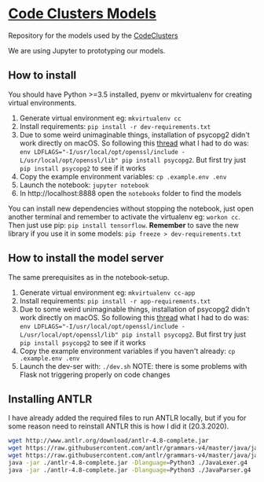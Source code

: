 # [Code Clusters Models](https://github.com/Aalto-LeTech/CodeClustersModeling)

Repository for the models used by the [CodeClusters](https://github.com/Aalto-LeTech/CodeClusters)

We are using Jupyter to prototyping our models.

## How to install

You should have Python >=3.5 installed, pyenv or mkvirtualenv for creating virtual environments.

1. Generate virtual environment eg: `mkvirtualenv cc`
2. Install requirements: `pip install -r dev-requirements.txt`
3. Due to some weird unimaginable things, installation of psycopg2 didn't work directly on macOS. So following this [thread](https://stackoverflow.com/questions/26288042/error-installing-psycopg2-library-not-found-for-lssl) what I had to do was: `env LDFLAGS="-I/usr/local/opt/openssl/include -L/usr/local/opt/openssl/lib" pip install psycopg2`. But first try just `pip install psycopg2` to see if it works
4. Copy the example environment variables: `cp .example.env .env`
5. Launch the notebook: `jupyter notebook`
6. In http://localhost:8888 open the `notebooks` folder to find the models

You can install new dependencies without stopping the notebook, just open another terminal and remember to activate the virtualenv eg: `workon cc`. Then just use pip: `pip install tensorflow`. **Remember** to save the new library if you use it in some models: `pip freeze > dev-requirements.txt`

## How to install the model server

The same prerequisites as in the notebook-setup.

1. Generate virtual environment eg: `mkvirtualenv cc-app`
2. Install requirements: `pip install -r app-requirements.txt`
3. Due to some weird unimaginable things, installation of psycopg2 didn't work directly on macOS. So following this [thread](https://stackoverflow.com/questions/26288042/error-installing-psycopg2-library-not-found-for-lssl) what I had to do was: `env LDFLAGS="-I/usr/local/opt/openssl/include -L/usr/local/opt/openssl/lib" pip install psycopg2`. But first try just `pip install psycopg2` to see if it works
4. Copy the example environment variables if you haven't already: `cp .example.env .env`
5. Launch the dev-ser with: `./dev.sh` NOTE: there is some problems with Flask not triggering properly on code changes

## Installing ANTLR

I have already added the required files to run ANTLR locally, but if you for some reason need to reinstall ANTLR this is how I did it (20.3.2020).

```bash
wget http://www.antlr.org/download/antlr-4.8-complete.jar
wget https://raw.githubusercontent.com/antlr/grammars-v4/master/java/java/JavaLexer.g4
wget https://raw.githubusercontent.com/antlr/grammars-v4/master/java/java/JavaParser.g4
java -jar ./antlr-4.8-complete.jar -Dlanguage=Python3 ./JavaLexer.g4
java -jar ./antlr-4.8-complete.jar -Dlanguage=Python3 ./JavaParser.g4
```
